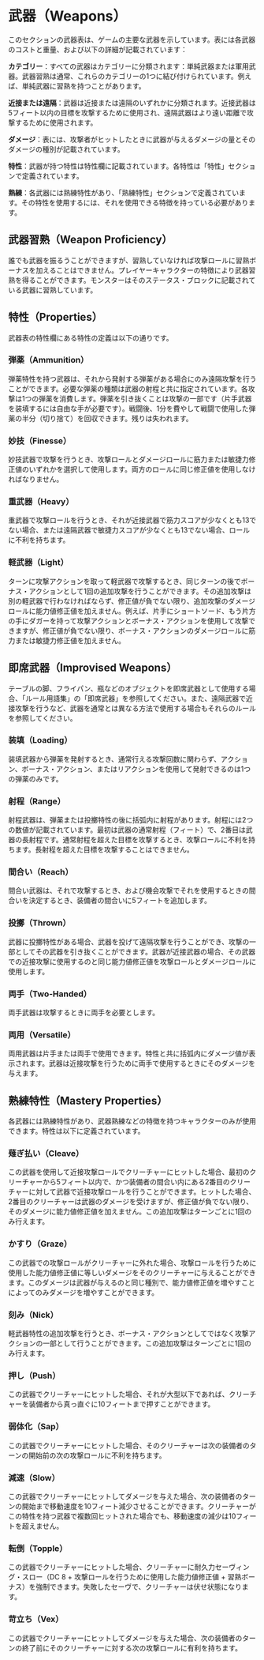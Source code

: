 # 武器（Weapons）

このセクションの武器表は、ゲームの主要な武器を示しています。表には各武器のコストと重量、および以下の詳細が記載されています：

**カテゴリー**：すべての武器はカテゴリーに分類されます：単純武器または軍用武器。武器習熟は通常、これらのカテゴリーの1つに結び付けられています。例えば、単純武器に習熟を持つことがあります。

**近接または遠隔**：武器は近接または遠隔のいずれかに分類されます。近接武器は5フィート以内の目標を攻撃するために使用され、遠隔武器はより遠い距離で攻撃するために使用されます。

**ダメージ**：表には、攻撃者がヒットしたときに武器が与えるダメージの量とそのダメージの種別が記載されています。

**特性**：武器が持つ特性は特性欄に記載されています。各特性は「特性」セクションで定義されています。

**熟練**：各武器には熟練特性があり、「熟練特性」セクションで定義されています。その特性を使用するには、それを使用できる特徴を持っている必要があります。

## 武器習熟（Weapon Proficiency）

誰でも武器を振るうことができますが、習熟していなければ攻撃ロールに習熟ボーナスを加えることはできません。プレイヤーキャラクターの特徴により武器習熟を得ることができます。モンスターはそのステータス・ブロックに記載されている武器に習熟しています。

## 特性（Properties）

武器表の特性欄にある特性の定義は以下の通りです。

### 弾薬（Ammunition）
弾薬特性を持つ武器は、それから発射する弾薬がある場合にのみ遠隔攻撃を行うことができます。必要な弾薬の種類は武器の射程と共に指定されています。各攻撃は1つの弾薬を消費します。弾薬を引き抜くことは攻撃の一部です（片手武器を装填するには自由な手が必要です）。戦闘後、1分を費やして戦闘で使用した弾薬の半分（切り捨て）を回収できます。残りは失われます。

### 妙技（Finesse）
妙技武器で攻撃を行うとき、攻撃ロールとダメージロールに筋力または敏捷力修正値のいずれかを選択して使用します。両方のロールに同じ修正値を使用しなければなりません。

### 重武器（Heavy）
重武器で攻撃ロールを行うとき、それが近接武器で筋力スコアが少なくとも13でない場合、または遠隔武器で敏捷力スコアが少なくとも13でない場合、ロールに不利を持ちます。

### 軽武器（Light）
ターンに攻撃アクションを取って軽武器で攻撃するとき、同じターンの後でボーナス・アクションとして1回の追加攻撃を行うことができます。その追加攻撃は別の軽武器で行わなければならず、修正値が負でない限り、追加攻撃のダメージロールに能力値修正値を加えません。例えば、片手にショートソード、もう片方の手にダガーを持って攻撃アクションとボーナス・アクションを使用して攻撃できますが、修正値が負でない限り、ボーナス・アクションのダメージロールに筋力または敏捷力修正値を加えません。

## 即席武器（Improvised Weapons）

テーブルの脚、フライパン、瓶などのオブジェクトを即席武器として使用する場合、「ルール用語集」の「即席武器」を参照してください。また、遠隔武器で近接攻撃を行うなど、武器を通常とは異なる方法で使用する場合もそれらのルールを参照してください。

### 装填（Loading）
装填武器から弾薬を発射するとき、通常行える攻撃回数に関わらず、アクション、ボーナス・アクション、またはリアクションを使用して発射できるのは1つの弾薬のみです。

### 射程（Range）
射程武器は、弾薬または投擲特性の後に括弧内に射程があります。射程には2つの数値が記載されています。最初は武器の通常射程（フィート）で、2番目は武器の長射程です。通常射程を超えた目標を攻撃するとき、攻撃ロールに不利を持ちます。長射程を超えた目標を攻撃することはできません。

### 間合い（Reach）
間合い武器は、それで攻撃するとき、および機会攻撃でそれを使用するときの間合いを決定するとき、装備者の間合いに5フィートを追加します。

### 投擲（Thrown）
武器に投擲特性がある場合、武器を投げて遠隔攻撃を行うことができ、攻撃の一部としてその武器を引き抜くことができます。武器が近接武器の場合、その武器での近接攻撃に使用するのと同じ能力値修正値を攻撃ロールとダメージロールに使用します。

### 両手（Two-Handed）
両手武器は攻撃するときに両手を必要とします。

### 両用（Versatile）
両用武器は片手または両手で使用できます。特性と共に括弧内にダメージ値が表示されます。武器は近接攻撃を行うために両手で使用するときにそのダメージを与えます。

## 熟練特性（Mastery Properties）

各武器には熟練特性があり、武器熟練などの特徴を持つキャラクターのみが使用できます。特性は以下に定義されています。

### 薙ぎ払い（Cleave）
この武器を使用して近接攻撃ロールでクリーチャーにヒットした場合、最初のクリーチャーから5フィート以内で、かつ装備者の間合い内にある2番目のクリーチャーに対して武器で近接攻撃ロールを行うことができます。ヒットした場合、2番目のクリーチャーは武器のダメージを受けますが、修正値が負でない限り、そのダメージに能力値修正値を加えません。この追加攻撃はターンごとに1回のみ行えます。

### かすり（Graze）
この武器での攻撃ロールがクリーチャーに外れた場合、攻撃ロールを行うために使用した能力値修正値に等しいダメージをそのクリーチャーに与えることができます。このダメージは武器が与えるのと同じ種別で、能力値修正値を増やすことによってのみダメージを増やすことができます。

### 刻み（Nick）
軽武器特性の追加攻撃を行うとき、ボーナス・アクションとしてではなく攻撃アクションの一部として行うことができます。この追加攻撃はターンごとに1回のみ行えます。

### 押し（Push）
この武器でクリーチャーにヒットした場合、それが大型以下であれば、クリーチャーを装備者から真っ直ぐに10フィートまで押すことができます。

### 弱体化（Sap）
この武器でクリーチャーにヒットした場合、そのクリーチャーは次の装備者のターンの開始前の次の攻撃ロールに不利を持ちます。

### 減速（Slow）
この武器でクリーチャーにヒットしてダメージを与えた場合、次の装備者のターンの開始まで移動速度を10フィート減少させることができます。クリーチャーがこの特性を持つ武器で複数回ヒットされた場合でも、移動速度の減少は10フィートを超えません。

### 転倒（Topple）
この武器でクリーチャーにヒットした場合、クリーチャーに耐久力セーヴィング・スロー（DC 8 + 攻撃ロールを行うために使用した能力値修正値 + 習熟ボーナス）を強制できます。失敗したセーヴで、クリーチャーは伏せ状態になります。

### 苛立ち（Vex）
この武器でクリーチャーにヒットしてダメージを与えた場合、次の装備者のターンの終了前にそのクリーチャーに対する次の攻撃ロールに有利を持ちます。